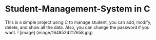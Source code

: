 # Student-Management-System in C

This is a simple project using C to manage student, you can add, modify, delete, and show all the data. Also, you can change the password if you want.
! [image] (image/1648524217658.jpg)
